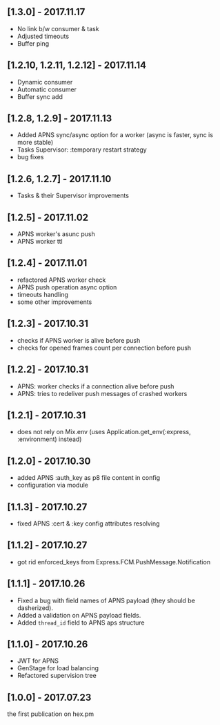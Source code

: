 ## [1.3.0] - 2017.11.17

* No link b/w consumer & task
* Adjusted timeouts
* Buffer ping

## [1.2.10, 1.2.11, 1.2.12] - 2017.11.14

* Dynamic consumer
* Automatic consumer
* Buffer sync add

## [1.2.8, 1.2.9] - 2017.11.13

* Added APNS sync/async option for a worker (async is faster, sync is more stable)
* Tasks Supervisor: :temporary restart strategy
* bug fixes

## [1.2.6, 1.2.7] - 2017.11.10

* Tasks & their Supervisor improvements

## [1.2.5] - 2017.11.02

* APNS worker's asunc push
* APNS worker ttl

## [1.2.4] - 2017.11.01

* refactored APNS worker check
* APNS push operation async option
* timeouts handling
* some other improvements

## [1.2.3] - 2017.10.31

* checks if APNS worker is alive before push
* checks for opened frames count per connection before push

## [1.2.2] - 2017.10.31

* APNS: worker checks if a connection alive before push
* APNS: tries to redeliver push messages of crashed workers

## [1.2.1] - 2017.10.31

* does not rely on Mix.env (uses Application.get_env(:express, :environment) instead)

## [1.2.0] - 2017.10.30

* added APNS :auth_key as p8 file content in config
* configuration via module

## [1.1.3] - 2017.10.27

* fixed APNS :cert & :key config attributes resolving

## [1.1.2] - 2017.10.27

* got rid enforced_keys from Express.FCM.PushMessage.Notification

## [1.1.1] - 2017.10.26

* Fixed a bug with field names of APNS payload (they should be dasherized).
* Added a validation on APNS payload fields.
* Added `thread_id` field to APNS aps structure

## [1.1.0] - 2017.10.26

* JWT for APNS
* GenStage for load balancing
* Refactored supervision tree

## [1.0.0] - 2017.07.23

the first publication on hex.pm
